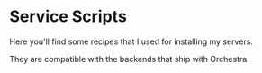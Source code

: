 Service Scripts
===============

Here you'll find some recipes that I used for installing my servers.

They are compatible with the backends that ship with Orchestra.
